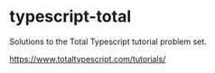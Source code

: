 # typescript-total

Solutions to the Total Typescript tutorial problem set.

https://www.totaltypescript.com/tutorials/
